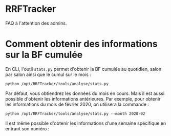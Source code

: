 # RRFTracker
FAQ à l'attention des admins.


# Comment obtenir des informations sur la BF cumulée

En CLI, l'outil `stats.py` permet d'obtenir la BF cumulée au quotidien, salon par salon ainsi que le cumul sur le mois :

`python /opt/RRFTracker/tools/analyse/stats.py`

Par défaut, vous obtiendrez les données du mois en cours. Mais il est aussi possible d'obtenir les informations antérieures. Par exemple, pour obtenir les informations du mois de février 2020, on utilisera la commande :

`python /opt/RRFTracker/tools/analyse/stats.py --month 2020-02`

Il est même possible d'obtenir les informations d'une semaine spécifique en entrant son numéro :


